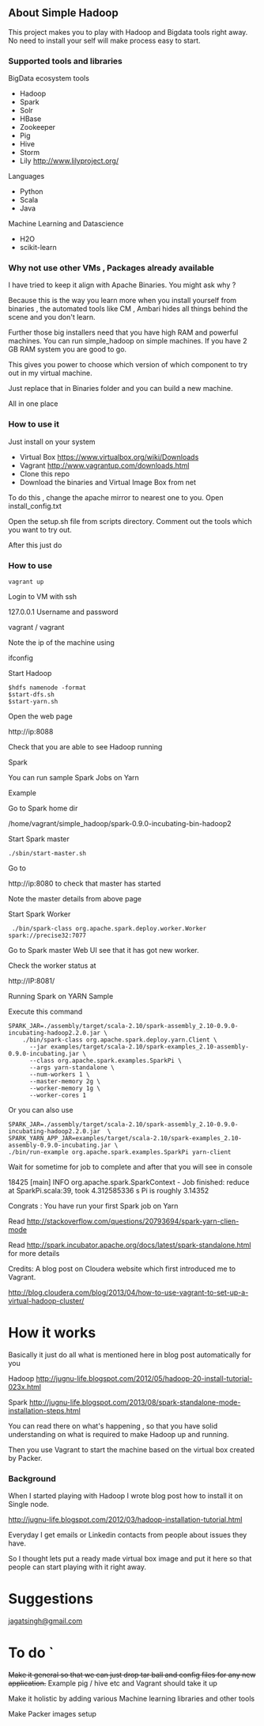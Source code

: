 ## About Simple Hadoop

This project makes you to play with Hadoop and Bigdata tools right away. No need to install your self will make process easy to start.

### Supported tools and libraries

BigData ecosystem tools

* Hadoop
* Spark 
* Solr
* HBase
* Zookeeper
* Pig
* Hive
* Storm
* Lily http://www.lilyproject.org/

Languages

* Python
* Scala
* Java

Machine Learning and Datascience

* H2O
* scikit-learn

### Why not use other VMs , Packages already available

I have tried to keep it align with Apache Binaries. You might ask why ?

Because this is the way you learn more when you install yourself from binaries , the automated tools like CM , Ambari
hides all things behind the scene and you don't learn.

Further those big installers need that you have high RAM and powerful machines. You can run simple_hadoop on simple machines. If you have 2 GB RAM system you are good to go.

This gives you power to choose which version of which component to try out in my virtual machine.

Just replace that in Binaries folder and you can build a new machine.

All in one place

### How to use it

Just install on your system

* Virtual Box https://www.virtualbox.org/wiki/Downloads
* Vagrant http://www.vagrantup.com/downloads.html
* Clone this repo
* Download the binaries and Virtual Image Box from net

To do this , change the apache mirror to nearest one to you. Open install_config.txt

Open the setup.sh file from scripts directory. Comment out the tools which you want to try out.

After this just do 

### How to use

```
vagrant up
```
Login to VM with ssh

127.0.0.1
Username and password

vagrant / vagrant

Note the ip of the machine using 

ifconfig

Start Hadoop
```
$hdfs namenode -format
$start-dfs.sh
$start-yarn.sh
```
Open the web page

http://ip:8088 

Check that you are able to see Hadoop running


Spark

You can run sample Spark Jobs on Yarn

Example

Go to Spark home dir

/home/vagrant/simple_hadoop/spark-0.9.0-incubating-bin-hadoop2

Start Spark master
```
./sbin/start-master.sh
```
Go to 

http://ip:8080 to check that master has started

Note the master details from above page

Start Spark Worker
```
 ./bin/spark-class org.apache.spark.deploy.worker.Worker spark://precise32:7077
```
 Go to Spark master Web UI see that it has got new worker.

 Check the worker status at
 
 http://IP:8081/

Running Spark on YARN Sample

Execute this command
```
SPARK_JAR=./assembly/target/scala-2.10/spark-assembly_2.10-0.9.0-incubating-hadoop2.2.0.jar \
    ./bin/spark-class org.apache.spark.deploy.yarn.Client \
      --jar examples/target/scala-2.10/spark-examples_2.10-assembly-0.9.0-incubating.jar \
      --class org.apache.spark.examples.SparkPi \
      --args yarn-standalone \
      --num-workers 1 \
      --master-memory 2g \
      --worker-memory 1g \
      --worker-cores 1
```
Or you can also use
```	  
SPARK_JAR=./assembly/target/scala-2.10/spark-assembly_2.10-0.9.0-incubating-hadoop2.2.0.jar  \
SPARK_YARN_APP_JAR=examples/target/scala-2.10/spark-examples_2.10-assembly-0.9.0-incubating.jar \
./bin/run-example org.apache.spark.examples.SparkPi yarn-client
```
Wait for sometime for job to complete and after that you will see in console

18425 [main] INFO org.apache.spark.SparkContext - Job finished: reduce at SparkPi.scala:39, took 4.312585336 s
Pi is roughly 3.14352

Congrats : You have run your first Spark job on Yarn

Read http://stackoverflow.com/questions/20793694/spark-yarn-clien-mode 

Read http://spark.incubator.apache.org/docs/latest/spark-standalone.html for more details

Credits: A blog post on Cloudera website which first introduced me to Vagrant.

http://blog.cloudera.com/blog/2013/04/how-to-use-vagrant-to-set-up-a-virtual-hadoop-cluster/




# How it works 

Basically it just do all what is mentioned here in blog post automatically for you

Hadoop
http://jugnu-life.blogspot.com/2012/05/hadoop-20-install-tutorial-023x.html

Spark
http://jugnu-life.blogspot.com/2013/08/spark-standalone-mode-installation-steps.html

You can read there on what's happening , so that you have solid understanding on what is required to make Hadoop up and running.

Then you use Vagrant to start the machine based on the virtual box created by Packer.

### Background

When I started playing with Hadoop I wrote blog post how to install it on Single node.

http://jugnu-life.blogspot.com/2012/03/hadoop-installation-tutorial.html

Everyday I get emails or Linkedin contacts from people about issues they have.

So I thought lets put a ready made virtual box image and put it here so that people can start playing with it right away.


# Suggestions

jagatsingh@gmail.com


# To do `

~~Make it general so that we can just drop tar ball and config files for any new application.~~
Example pig / hive etc and Vagrant should take it up

Make it holistic by adding various Machine learning libraries and other tools

Make Packer images setup

